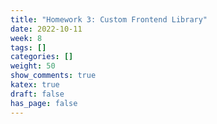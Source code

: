 ```yaml
---
title: "Homework 3: Custom Frontend Library"
date: 2022-10-11
week: 8
tags: []
categories: []
weight: 50
show_comments: true
katex: true
draft: false
has_page: false
---
```


<!--more-->
